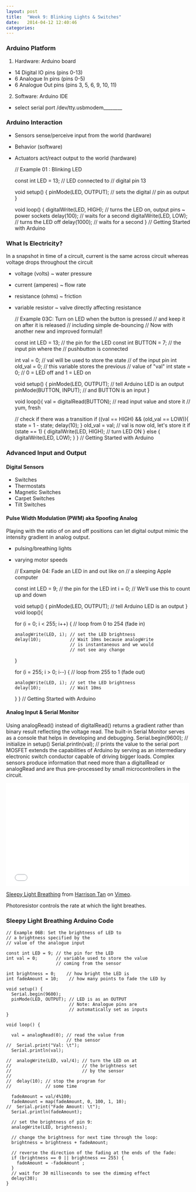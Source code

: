 ```yaml
---
layout: post
title:  "Week 9: Blinking Lights & Switches"
date:   2014-04-12 12:40:46
categories:
---
```


### Arduino Platform
1. Hardware: Arduino board
  - 14 Digital IO pins (pins 0-13)
  - 6 Analogue In pins (pins 0-5)
  - 6 Analogue Out pins (pins 3, 5, 6, 9, 10, 11)
2. Software: Arduino IDE
  - select serial port /dev/tty.usbmodem________

### Arduino Interaction
- Sensors sense/perceive input from the world (hardware)
- Behavior (software)
- Actuators act/react output to the world (hardware)

    // Example 01 : Blinking LED

    const int LED = 13; // LED connected to
                        // digital pin 13

    void setup() {
      pinMode(LED, OUTPUT);   // sets the digital
                              // pin as output
    }

    void loop() {
      digitalWrite(LED, HIGH);    // turns the LED on, output pins ~ power sockets
      delay(100);                 // waits for a second
      digitalWrite(LED, LOW);     // turns the LED off
      delay(1000);                // waits for a second
    }
    // Getting Started with Arduino

### What Is Electricity?
In a snapshot in time of a circuit, current is the same across circuit whereas voltage drops throughout the circuit
  - voltage (volts) ~ water pressure
  - current (amperes) ~ flow rate
  - resistance (ohms) ~ friction
  - variable resistor ~ valve directly affecting resistance

    // Example 03C: Turn on LED when the button is pressed
    // and keep it on after it is released
    // including simple de-bouncing
    // Now with another new and improved formula!!

    const int LED = 13;   // the pin for the LED
    const int BUTTON = 7; // the input pin where the
                          // pushbutton is connected

    int val = 0;     // val will be used to store the state
                     // of the input pin
    int old_val = 0; // this variable stores the previous
                     // value of "val"
    int state = 0;   // 0 = LED off and 1 = LED on

    void setup() {
      pinMode(LED, OUTPUT);   // tell Arduino LED is an output
      pinMode(BUTTON, INPUT); // and BUTTON is an input
    }

    void loop(){
      val = digitalRead(BUTTON); // read input value and store it
                                 // yum, fresh

      // check if there was a transition
      if ((val == HIGH) && (old_val == LOW)){
        state = 1 - state;
        delay(10);
      }
      old_val = val; // val is now old, let's store it
      if (state == 1) {
        digitalWrite(LED, HIGH); // turn LED ON
      }
      else {
        digitalWrite(LED, LOW);
      }
    }
    // Getting Started with Arduino

### Advanced Input and Output

#### Digital Sensors
- Switches
- Thermostats
- Magnetic Switches
- Carpet Switches
- Tilt Switches

#### Pulse Width Modulation (PWM) aka Spoofing Analog
Playing with the ratio of on and off positions can let digital output mimic the intensity gradient in analog output.
  - pulsing/breathing lights
  - varying motor speeds

    // Example 04: Fade an LED in and out like on
    // a sleeping Apple computer

    const int LED = 9; // the pin for the LED
    int i = 0;         // We’ll use this to count up and down

    void setup() {
      pinMode(LED, OUTPUT); // tell Arduino LED is an output
    }
    void loop(){

      for (i = 0; i < 255; i++) { // loop from 0 to 254 (fade in)

        analogWrite(LED, i); // set the LED brightness
        delay(10);           // Wait 10ms because analogWrite
                             // is instantaneous and we would
                             // not see any change
      }

      for (i = 255; i > 0; i--) { // loop from 255 to 1 (fade out)

        analogWrite(LED, i); // set the LED brightness
        delay(10);           // Wait 10ms
      }
    }
    // Getting Started with Arduino

#### Analog Input & Serial Monitor
Using analogRead() instead of digitalRead() returns a gradient rather than binary result reflecting the voltage read.
The built-in Serial Monitor serves as a console that helps in developing and debugging.
    Serial.begin(9600); // initialize in setup()
    Serial.println(val); // prints the value to the serial port
MOSFET extends the capabilities of Arduino by serving as an intermediary electronic switch conductor capable of driving bigger loads.
Complex sensors produce information that need more than a digitalRead or analogRead and are thus pre-processed by small microcontrollers in the circuit.

<iframe src="//player.vimeo.com/video/92609021" width="500" height="281" frameborder="0" webkitallowfullscreen mozallowfullscreen allowfullscreen></iframe> <p><a href="http://vimeo.com/92609021">Sleepy Light Breathing</a> from <a href="http://vimeo.com/user4315024">Harrison Tan</a> on <a href="https://vimeo.com">Vimeo</a>.</p> <p>Photoresistor controls the rate at which the light breathes.</p>

### Sleepy Light Breathing Arduino Code
    // Example 06B: Set the brightness of LED to
    // a brightness specified by the
    // value of the analogue input

    const int LED = 9; // the pin for the LED
    int val = 0;       // variable used to store the value
                       // coming from the sensor

    int brightness = 0;    // how bright the LED is
    int fadeAmount = 10;    // how many points to fade the LED by

    void setup() {
      Serial.begin(9600);
      pinMode(LED, OUTPUT); // LED is as an OUTPUT
                            // Note: Analogue pins are
                            // automatically set as inputs
    }

    void loop() {

      val = analogRead(0); // read the value from
                           // the sensor
    //  Serial.print("Val: \t");
      Serial.println(val);

    //  analogWrite(LED, val/4); // turn the LED on at
    //                           // the brightness set
    //                           // by the sensor
    //
    //  delay(10); // stop the program for
    //             // some time

      fadeAmount = val/4%100;
      fadeAmount = map(fadeAmount, 0, 100, 1, 10);
    //  Serial.print("Fade Amount: \t");
      Serial.println(fadeAmount);

      // set the brightness of pin 9:
      analogWrite(LED, brightness);

      // change the brightness for next time through the loop:
      brightness = brightness + fadeAmount;

      // reverse the direction of the fading at the ends of the fade:
      if (brightness == 0 || brightness == 255) {
        fadeAmount = -fadeAmount ;
      }
      // wait for 30 milliseconds to see the dimming effect
      delay(30);
    }